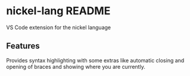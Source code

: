 # nickel-lang README

VS Code extension for the nickel language

## Features

Provides syntax highlighting with some extras like automatic closing and opening of braces and showing where you are currently.
